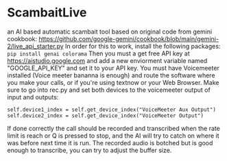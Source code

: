 # ScambaitLive
an AI based automatic scambait tool
based on original code from gemini cookbook: https://github.com/google-gemini/cookbook/blob/main/gemini-2/live_api_starter.py
In order for this to work, install the following packages:
``
pip install genai colorama
``
Then you must a get free API key at https://aistudio.google.com and add a new enviorment variable named "GOOGLE_API_KEY" and set it to your API key.
You must have Voicemeeter installed (Voice meeter bananna is enough) and route the software where you make your calls, or if you're using textnow or your Web Browser.
Make sure to go into rec.py and set both devices to the voicemeeter output of input and outputs:
```
self.device1_index = self.get_device_index("VoiceMeeter Aux Output") 
self.device2_index = self.get_device_index("VoiceMeeter Output")
```

If done correctly the call should be recorded and transcribed when the rate limit is reach or Q is pressed to stop, and the AI will try to catch on where it was before next time it is run.
The recorded audio is botched but is good enough to transcribe, you can try to adjust the buffer size.
